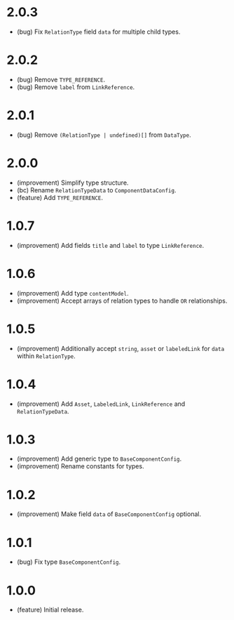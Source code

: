 2.0.3
=====

*   (bug) Fix `RelationType` field `data` for multiple child types.


2.0.2
=====

*   (bug) Remove `TYPE_REFERENCE`.
*   (bug) Remove `label` from `LinkReference`.


2.0.1
=====

*   (bug) Remove `(RelationType | undefined)[]` from `DataType`.


2.0.0
=====

*   (improvement) Simplify type structure.
*   (bc) Rename `RelationTypeData` to `ComponentDataConfig`.
*   (feature) Add `TYPE_REFERENCE`.


1.0.7
=====

*  (improvement) Add fields `title` and `label` to type `LinkReference`.


1.0.6
=====

*  (improvement) Add type `contentModel`.
*  (improvement) Accept arrays of relation types to handle `OR` relationships.


1.0.5
=====

*  (improvement) Additionally accept `string`, `asset` or `labeledLink` for `data` within `RelationType`.


1.0.4
=====

*  (improvement) Add `Asset`, `LabeledLink`, `LinkReference` and `RelationTypeData`.


1.0.3
=====

*   (improvement) Add generic type to `BaseComponentConfig`.
*   (improvement) Rename constants for types.


1.0.2
=====

*   (improvement) Make field `data` of `BaseComponentConfig` optional.


1.0.1
=====

*   (bug) Fix type `BaseComponentConfig`.


1.0.0
=====

*   (feature) Initial release.
